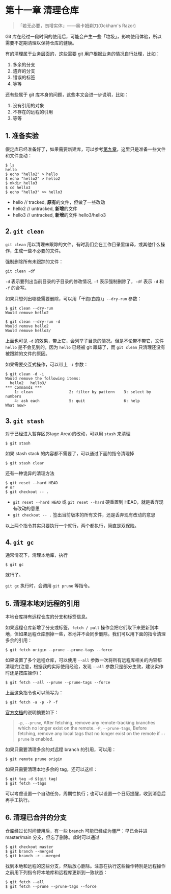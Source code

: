 # 第十一章 清理仓库

> 「若无必要，勿增实体」——奥卡姆剃刀(Ockham's Razor)

Git 库在经过一段时间的使用后，可能会产生一些「垃圾」，影响使用体验，所以需要不定期清理以保持仓库的健康。

有的清理属于业务层面的，这些需要 git 用户根据业务的情况自行处理，比如：

1. 多余的分支
2. 遗弃的分支
3. 错误的标签
4. 等等

还有些属于 git 库本身的问题，这些本文会进一步说明，比如：

1. 没有引用的对象
2. 不存在的远程的引用
3. 等等

## 1. 准备实验

假定库已经准备好了，如果需要新建库，可以参考[第九章](09.md)，这里只是准备一些文件和文件变动：

```plaintext
$ ls
hello
$ echo "hello2" > hello
$ echo "hello2" > hello2
$ mkdir hello3
$ cd hello3
$ echo "hello3" >> hello3
```

* hello // tracked, **原有**的文件，但做了一些改动
* hello2 // untracked, **新增**的文件
* hello3 // untracked, **新增**的文件 hello3/hello3

## 2. `git clean`

`git clean` 用以清理未跟踪的文件。有时我们会在工作目录里编译，或其他什么操作，生成一些不必要的文件。

强制删除所有未跟踪的文件：

```plaintext
git clean -df
```

`-d` 表示要列出当前目录的子目录的修改情况, `-f` 表示强制删除了，`-df` 表示 `-d` 和 `-f` 的合写。

如果只想列出哪些需要删除，可以用「干跑(白跑)」`--dry-run` 参数：

```plaintext
$ git clean --dry-run
Would remove hello2

$ git clean --dry-run -d
Would remove hello2
Would remove hello3/
```

上面也可见 `-d` 的效果，带上它，会列举子目录的情况。但是不论带不带它，文件 `hello` 是不会见到的，因为 `hello` 已经被 git 跟踪了，而 `git clean` 只清理还没有被跟踪的文件的原因。

如果需要交互式操作，可以带上 `-i` 参数：

```plaintext
$ git clean -d -i
Would remove the following items:
  hello2   hello3/
*** Commands ***
    1: clean                2: filter by pattern    3: select by numbers
    4: ask each             5: quit                 6: help
What now>
```

## 3. `git stash`

对于已经进入暂存区(Stage Area)的改动，可以用 `stash` 来清理

```plaintext
$ git stash
```

如果 stash stack 的内容都不需要了，可以通过下面的指令清理掉

```plaintext
$ git stash clear
```

还有一种诡异的清理方法

```plaintext
$ git reset --hard HEAD
# or
$ git checkout -- .
```

* `git reset --hard HEAD` 或 `git reset --hard` 硬重置到 HEAD，就是丢弃现有改动的意思
* `git checkout -- .` 签出当前版本的所有文件，还是丢弃现有改动的意思

以上两个指令其实只要执行一个就行，两个都执行，简直是双保险。

## 4. `git gc`

通常情况下，清理本地库，执行

```plaintext
$ git gc
```

就行了。

`git gc` 执行时，会调用 `git prune` 等指令。

## 5. 清理本地对远程的引用

本地仓库持有远程仓库的分支和标签信息。

如果远程仓库新增了分支或标签，`fetch / pull` 操作会把它们取下来更新到本地，但如果远程仓库删掉一些，本地并不会同步删除。我们可以用下面的指令清理多余的引用：

```plaintext
$ git fetch origin --prune --prune-tags --force
```

如果设置了多个远程仓库，可以使用 `--all` 参数一次将所有远程库相关的内容都清理完(注意，根据我的实际使用经验，发现 `--all` 参数只是部分生效，建议实作时还是按库操作)：

```plaintext
$ git fetch --all --prune --prune-tags --force
```

上面这条指令也可以简写为：

```plaintext
$ git fetch -a -p -P -f
```

[官方文档](https://git-scm.com/docs/git-fetch)的说明摘要如下：

> `-p`, `--prune`, After fetching, remove any remote-tracking branches which no longer exist on the remote.
> `-P`, `--prune-tags`, Before fetching, remove any local tags that no longer exist on the remote if `--prune` is enabled.

如果只需要清理多余的对远程 branch 的引用，可以用：

```plaintext
$ git remote prune origin
```

如果只需要清理本地多余的 tag，还可以这样：

```plaintext
$ git tag -d $(git tag)
$ git fetch --tags
```

可以考虑设置一个自动任务，周期性执行；也可以设置一个日历提醒，收到消息后再手工执行。

## 6. 清理已合并的分支

仓库经过长时间使用后，有一些 branch 可能已经成为僵尸：早已合并进 master/main 分支，但忘了删除。此时可以通过

```plaintext
$ git checkout master
$ git branch --merged
$ git branch -r --merged
```

找到本地和远程的这些分支，然后放心删除。注意在执行这些操作特别是远程操作之前用下列指令将本地库和远程库更新到一致状态：

```plaintext
$ git fetch --all
$ git fetch --prune --prune-tags --force
```
